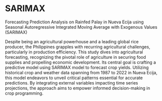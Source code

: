 # SARIMAX
Forecasting Prediction Analysis on Rainfed Palay in Nueva Ecija using Seasonal Autoregressive Integrated Moving Average with Exogenous Values (SARIMAX) 

Despite being an agricultural powerhouse and a leading global rice producer, the Philippines grapples with recurring agricultural challenges, particularly in production efficiency. This study dives into agricultural forecasting, recognizing the pivotal role of agriculture in securing food supplies and propelling economic development. Its central goal is crafting a predictive model using SARIMAX model to forecast crop yields. Utilizing historical crop and weather data spanning from 1987 to 2022 in Nueva Ecija, this model endeavors to unveil critical patterns essential for accurate predictions. By integrating external variables impacting time series projections, the approach aims to empower informed decision-making in crop programming.
